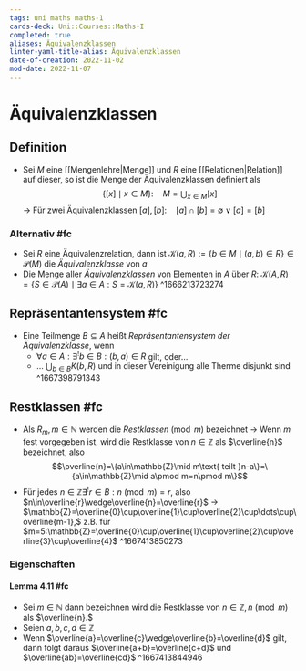 ```yaml
---
tags: uni maths maths-1
cards-deck: Uni::Courses::Maths-I
completed: true
aliases: Äquivalenzklassen
linter-yaml-title-alias: Äquivalenzklassen
date-of-creation: 2022-11-02
mod-date: 2022-11-07
---
```


# Äquivalenzklassen

## Definition
- Sei $M$ eine [[Mengenlehre|Menge]] und $R$ eine [[Relationen|Relation]] auf dieser, so ist die Menge der Äquivalenzklassen definiert als $$\{[x]\mid x\in M\}:\quad M=\bigcup_{x\in M}[x]$$
	→ Für zwei Äquivalenzklassen $[a],[b]:\quad[a]\cap[b]=\emptyset\vee[a]=[b]$

### Alternativ #fc
- Sei $R$ eine Äquivalenzrelation, dann ist $\mathcal{K}(a,R):=\{b\in M\mid(a,b)\in R\}\in\mathcal{P}(M)$ die *Äquivalenzklasse* von $a$
- Die Menge aller *Äquivalenzklassen* von Elementen in $A$ über $R$: $\mathcal{K}(A,R)=\{S\in\mathcal{P}(A)\mid\exists a\in A:S=\mathcal{K}(a,R)\}$
^1666213723274

## Repräsentantensystem #fc
- Eine Teilmenge $B\subseteq A$ heißt *Repräsentantensystem der Äquivalenzklasse*, wenn
	- $\forall a\in A:\exists^!b\in B:(b,a)\in R$ gilt, oder…
	- … $\bigcup_{b\in B}K(b,R)$ und in dieser Vereinigung alle Therme disjunkt sind
^1667398791343

## Restklassen #fc
- Als $R_m,m\in\mathbb{N}$ werden die *Restklassen*$\pmod m$ bezeichnet
	→ Wenn $m$ fest vorgegeben ist, wird die Restklasse von $n\in\mathbb{Z}$ als $\overline{n}$ bezeichnet, also $$\overline{n}=\{a\in\mathbb{Z}\mid m\text{ teilt }n-a\}=\{a\in\mathbb{Z}\mid a\pmod m=n\pmod m\}$$
- Für jedes $n\in\mathbb{Z}\exists^!r\in B:n\pmod m=r,$ also $n\in\overline{r}\wedge\overline{n}=\overline{r}$
	→ $\mathbb{Z}=\overline{0}\cup\overline{1}\cup\overline{2}\cup\dots\cup\overline{m-1},$ z.B. für $m=5:\mathbb{Z}=\overline{0}\cup\overline{1}\cup\overline{2}\cup\overline{3}\cup\overline{4}$
^1667413850273

### Eigenschaften

#### Lemma 4.11 #fc
- Sei $m\in\mathbb{N}$ dann bezeichnen wird die Restklasse von $n\in\mathbb{Z},n\pmod m$ als $\overline{n}.$
- Seien $a,b,c,d\in\mathbb{Z}$
- Wenn $\overline{a}=\overline{c}\wedge\overline{b}=\overline{d}$ gilt, dann folgt daraus $\overline{a+b}=\overline{c+d}$ und $\overline{ab}=\overline{cd}$
^1667413844946

